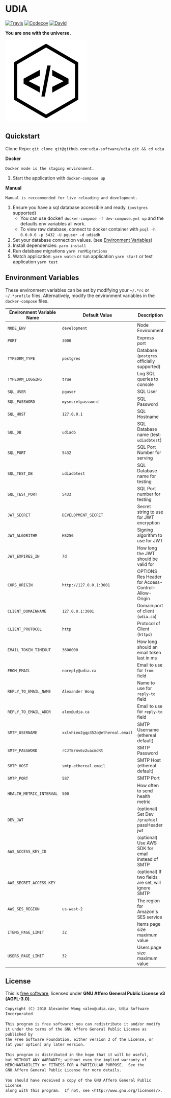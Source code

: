 # UDIA

[![Travis](https://shields.alexander-wong.com/travis/udia-software/udia.svg?style=flat-square)](https://travis-ci.org/udia-software/udia)
[![Codecov](https://shields.alexander-wong.com/codecov/c/github/udia-software/udia.svg?style=flat-square)](https://codecov.io/gh/udia-software/udia)
[![David](https://shields.alexander-wong.com/david/udia-software/udia.svg?style=flat-square)](https://david-dm.org/udia-software/udia)

**You are one with the universe.**

![UDIA](./static/logo/logo-256x256.png)

## Quickstart

Clone Repo: `git clone git@github.com:udia-software/udia.git && cd udia`

**Docker**

    Docker mode is the staging environment.

1.  Start the application with `docker-compose up`

**Manual**

    Manual is reccommended for live reloading and development.

1.  Ensure you have a sql database accessible and ready. (`postgres` supported)
    - You can use docker! `docker-compose -f dev-compose.yml up` and the defaults env variables all work.
    - To view raw database, connect to docker container with `psql -h 0.0.0.0 -p 5432 -U pguser -d udiadb`
2.  Set your database connection values. (see [Environment Variables](#environment-variables))
3.  Install dependencies: `yarn install`
4.  Run database migrations `yarn runMigrations`
5.  Watch application: `yarn watch` or run application `yarn start` or test application `yarn test`

## Environment Variables

These environment variables can be set by modifying your `~/.*rc` or `~/.*profile` files. Alternatively, modify the environment variables in the `docker-compose` files.

| Environment Variable Name | Default Value                     | Description                                        |
| ------------------------- | --------------------------------- | -------------------------------------------------- |
| `NODE_ENV`                | `development`                     | Node Environment                                   |
| `PORT`                    | `3000`                            | Express port                                       |
| `TYPEORM_TYPE`            | `postgres`                        | Database (`postgres` officially supported)         |
| `TYPEORM_LOGGING`         | `true`                            | Log SQL queries to console                         |
| `SQL_USER`                | `pguser`                          | SQL User                                           |
| `SQL_PASSWORD`            | `mysecretpassword`                | SQL Password                                       |
| `SQL_HOST`                | `127.0.0.1`                       | SQL Hostname                                       |
| `SQL_DB`                  | `udiadb`                          | SQL Database name (test: `udiadbtest`)             |
| `SQL_PORT`                | `5432`                            | SQL Port Number for serving                        |
| `SQL_TEST_DB`             | `udiadbtest`                      | SQL Database name for testing                      |
| `SQL_TEST_PORT`           | `5433`                            | SQL Port number for testing                        |
| `JWT_SECRET`              | `DEVELOPMENT_SECRET`              | Secret string to use for JWT encryption            |
| `JWT_ALGORITHM`           | `HS256`                           | Signing algorithm to use for JWT                   |
| `JWT_EXPIRES_IN`          | `7d`                              | How long the JWT should be valid for               |
| `CORS_ORIGIN`             | `http://127.0.0.1:3001`           | OPTIONS Res Header for Access-Control-Allow-Origin |
| `CLIENT_DOMAINNAME`       | `127.0.0.1:3001`                  | Domain:port of client (`udia.ca`)                  |
| `CLIENT_PROTOCOL`         | `http`                            | Protocol of Client (`https`)                       |
| `EMAIL_TOKEN_TIMEOUT`     | `3600000`                         | How long should an email token last in ms          |
| `FROM_EMAIL`              | `noreply@udia.ca`                 | Email to use for `from` field                      |
| `REPLY_TO_EMAIL_NAME`     | `Alexander Wong`                  | Name to use for `reply-to` field                   |
| `REPLY_TO_EMAIL_ADDR`     | `alex@udia.ca`                    | Email to use for `reply-to` field                  |
| `SMTP_USERNAME`           | `xxlvhieo2gqp352o@ethereal.email` | SMTP Username (ethereal default)                   |
| `SMTP_PASSWORD`           | `rCJTErmv6v2uacmdRt`              | SMTP Password                                      |
| `SMTP_HOST`               | `smtp.ethereal.email`             | SMTP Host (ethereal default)                       |
| `SMTP_PORT`               | `587`                             | SMTP Port                                          |
| `HEALTH_METRIC_INTERVAL`  | `500`                             | How often to send health metric                    |
| `DEV_JWT`                 |                                   | (optional) Set Dev `/graphiql` passHeader jwt      |
| `AWS_ACCESS_KEY_ID`       |                                   | (optional) Use AWS SDK for email instead of SMTP   |
| `AWS_SECRET_ACCESS_KEY`   |                                   | (optional) If two fields are set, will ignore SMTP |
| `AWS_SES_REGION`          | `us-west-2`                       | The region for Amazon's SES service                |
| `ITEMS_PAGE_LIMIT`        | `32`                              | Items page size maximum value                      |
| `USERS_PAGE_LIMIT`        | `32`                              | Users page size maximum value                      |

## License

This is [free software](https://www.gnu.org/philosophy/free-sw.en.html), licensed under **GNU Affero General Public License v3 (AGPL-3.0)**.

```text
Copyright (C) 2018 Alexander Wong <alex@udia.ca>, Udia Software Incorporated

This program is free software: you can redistribute it and/or modify
it under the terms of the GNU Affero General Public License as published by
the Free Software Foundation, either version 3 of the License, or
(at your option) any later version.

This program is distributed in the hope that it will be useful,
but WITHOUT ANY WARRANTY; without even the implied warranty of
MERCHANTABILITY or FITNESS FOR A PARTICULAR PURPOSE.  See the
GNU Affero General Public License for more details.

You should have received a copy of the GNU Affero General Public License
along with this program.  If not, see <http://www.gnu.org/licenses/>.
```
